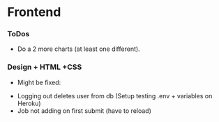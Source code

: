 # Frontend

### ToDos

* Do a 2 more charts (at least one different).

### Design + HTML +CSS

* Might be fixed:

- Logging out deletes user from db (Setup testing .env + variables on Heroku)
- Job not adding on first submit (have to reload)
